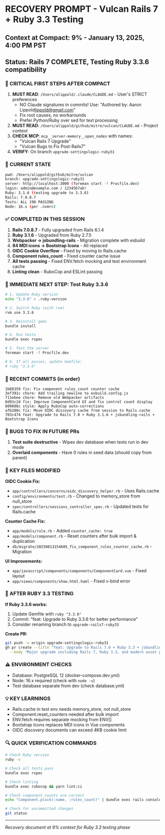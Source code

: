 # RECOVERY PROMPT - Vulcan Rails 7 + Ruby 3.3 Testing
## Context at Compact: 9% - January 13, 2025, 4:00 PM PST
## Status: Rails 7 COMPLETE, Testing Ruby 3.3.6 compatibility

### 🚨 CRITICAL FIRST STEPS AFTER COMPACT
1. **MUST READ**: `/Users/alippold/.claude/CLAUDE.md` - User's STRICT preferences
   - NO Claude signatures in commits! Use: "Authored by: Aaron Lippold<lippold@gmail.com>"
   - Fix root causes, no workarounds
   - Prefer Python/Ruby over sed for text processing
2. **MUST READ**: `/Users/alippold/github/mitre/vulcan/CLAUDE.md` - Project context
3. **CHECK MCP**: `mcp__server-memory__open_nodes` with names:
   - "Vulcan Rails 7 Upgrade"
   - "Vulcan Bugs to Fix Post-Rails7"
4. **VERIFY**: On branch `upgrade-settingslogic-ruby31`

### 📍 CURRENT STATE
```bash
pwd: /Users/alippold/github/mitre/vulcan
branch: upgrade-settingslogic-ruby31
server: http://localhost:3000 (foreman start -f Procfile.dev)
login: admin@example.com / 1234567ab!
Ruby: 3.1.6 (testing upgrade to 3.3.6)
Rails: 7.0.8.7
Tests: ALL 198 PASSING
Node: 16.x (per .nvmrc)
```

### ✅ COMPLETED IN THIS SESSION
1. **Rails 7.0.8.7** - Fully upgraded from Rails 6.1.4
2. **Ruby 3.1.6** - Upgraded from Ruby 2.7.5
3. **Webpacker → jsbundling-rails** - Migration complete with esbuild
4. **84 MDI icons → Bootstrap Icons** - All replaced
5. **OIDC Cookie Overflow** - Fixed by moving to Rails.cache
6. **Component rules_count** - Fixed counter cache issue
7. **All tests passing** - Fixed ENV.fetch mocking and test environment cache
8. **Linting clean** - RuboCop and ESLint passing

### 🎯 IMMEDIATE NEXT STEP: Test Ruby 3.3.6

```bash
# 1. Update Ruby version
echo "3.3.6" > .ruby-version

# 2. Switch Ruby (with rvm)
rvm use 3.3.6

# 3. Reinstall gems
bundle install

# 4. Run tests
bundle exec rspec

# 5. Test the server
foreman start -f Procfile.dev

# 6. If all passes, update Gemfile:
# ruby "3.3.6"
```

### 📝 RECENT COMMITS (in order)
```
1b88359 fix: Fix component rules_count counter cache
3ef391c chore: Add trailing newline to esbuild.config.js
711ebee chore: Remove old Webpacker artifacts
0d93c2d fix: Improve ComponentCard UI and fix control count display
809608c style: Apply RuboCop auto-corrections
afb280c fix: Move OIDC discovery cache from session to Rails.cache
703c474 feat: Upgrade to Rails 7.0 + Ruby 3.1.6 + jsbundling-rails + Bootstrap Icons
```

### 🐛 BUGS TO FIX IN FUTURE PRs
1. **Test suite destructive** - Wipes dev database when tests run in dev mode
2. **Overlaid components** - Have 0 rules in seed data (should copy from parent)

### 🔧 KEY FILES MODIFIED

**OIDC Cookie Fix:**
- `app/controllers/concerns/oidc_discovery_helper.rb` - Uses Rails.cache
- `config/environments/test.rb` - Changed to memory_store from null_store
- `spec/controllers/sessions_controller_spec.rb` - Updated tests for Rails.cache

**Counter Cache Fix:**
- `app/models/rule.rb` - Added `counter_cache: true`
- `app/models/component.rb` - Reset counters after bulk import & duplication
- `db/migrate/20250813154605_fix_component_rules_counter_cache.rb` - Migration

**UI Improvements:**
- `app/javascript/components/components/ComponentCard.vue` - Fixed layout
- `app/views/components/show.html.haml` - Fixed v-bind error

### 🚀 AFTER RUBY 3.3 TESTING

**If Ruby 3.3.6 works:**
1. Update Gemfile with `ruby "3.3.6"`
2. Commit: "feat: Upgrade to Ruby 3.3.6 for better performance"
3. Consider renaming branch to `upgrade-rails7-ruby33`

**Create PR:**
```bash
git push -u origin upgrade-settingslogic-ruby31
gh pr create --title "feat: Upgrade to Rails 7.0 + Ruby 3.3 + jsbundling" \
  --body "Major upgrade including Rails 7, Ruby 3.3, and modern asset pipeline"
```

### ⚠️ ENVIRONMENT CHECKS
- Database: PostgreSQL 12 (docker-compose.dev.yml)
- Node: 16.x required (check with `node -v`)
- Test database separate from dev (check database.yml)

### 💡 KEY LEARNINGS
- Rails.cache in test env needs memory_store, not null_store
- Component.reset_counters needed after bulk import
- ENV.fetch requires separate mocking from ENV[]
- Bootstrap Icons replaces MDI icons in Vue components
- OIDC discovery documents can exceed 4KB cookie limit

### 🔍 QUICK VERIFICATION COMMANDS
```bash
# Check Ruby version
ruby -v

# Check all tests pass
bundle exec rspec

# Check linting
bundle exec rubocop && yarn lint:ci

# Check component counts are correct
echo "Component.pluck(:name, :rules_count)" | bundle exec rails console

# Check for uncommitted changes
git status
```

---
*Recovery document at 9% context for Ruby 3.3 testing phase*